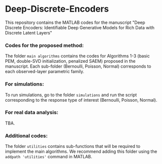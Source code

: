 # Deep-Discrete-Encoders

This repository contains the MATLAB codes for the manuscript "Deep Discrete Encoders: Identifiable Deep Generative
Models for Rich Data with Discrete Latent Layers"

### Codes for the proposed method:
The folder `main algorithms` contains the codes for Algorithms 1-3 (basic PEM, double-SVD initialization, penalized SAEM) proposed in the manuscript. Each sub-folder (Bernoulli, Poisson, Normal) corresponds to each observed-layer parametric family.

### For simulations:
To run simulations, go to the folder `simulations` and run the script corresponding to the response type of interest (Bernoulli, Poisson, Normal).

### For real data analysis:
TBA.

### Additional codes:
The folder `utilities` contains sub-functions that will be required to implement the main algorithms. We recommend adding this folder using the `addpath 'utilities'` command in MATLAB.
